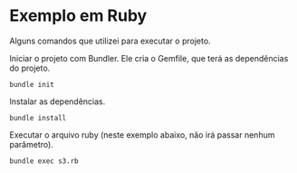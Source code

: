 # Exemplo em Ruby

Alguns comandos que utilizei para executar o projeto.

Iniciar o projeto com Bundler. Ele cria o Gemfile, que terá as dependências do projeto.
```
bundle init
```

Instalar as dependências.
```
bundle install
```

Executar o arquivo ruby (neste exemplo abaixo, não irá passar nenhum parâmetro).
```
bundle exec s3.rb
```










